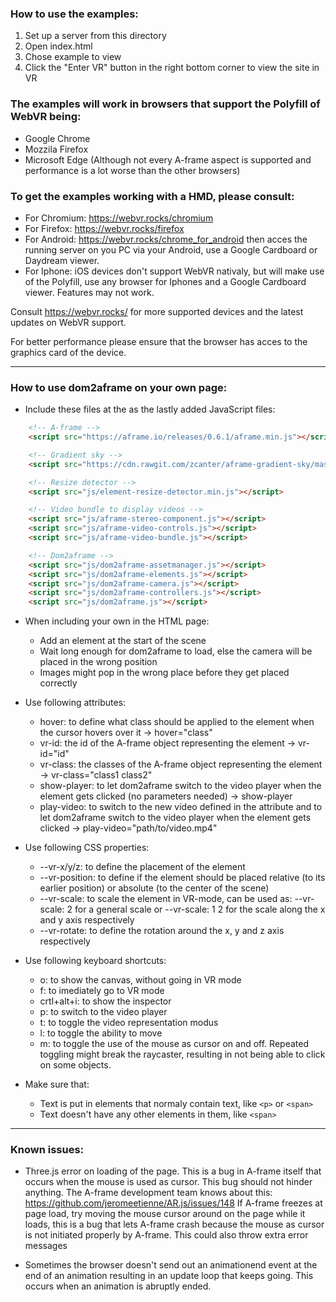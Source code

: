 ### How to use the examples:
1. Set up a server from this directory
2. Open index.html
3. Chose example to view
4. Click the "Enter VR" button in the right bottom corner to view the site in VR

### The examples will work in browsers that support the Polyfill of WebVR being:
* Google Chrome
* Mozzila Firefox
* Microsoft Edge (Although not every A-frame aspect is supported and performance is a lot worse than the other browsers)

### To get the examples working with a HMD, please consult:
* For Chromium: https://webvr.rocks/chromium
* For Firefox: https://webvr.rocks/firefox
* For Android: https://webvr.rocks/chrome_for_android then acces the running server on you PC via your Android, use a Google Cardboard or Daydream viewer.
* For Iphone: iOS devices don't support WebVR nativaly, but will make use of the Polyfill, use any browser for Iphones and a Google Cardboard viewer. Features may not work.

Consult https://webvr.rocks/ for more supported devices and the latest updates on WebVR support.

For better performance please ensure that the browser has acces to the graphics card of the device.

---

### How to use dom2aframe on your own page:
* Include these files at the as the lastly added JavaScript files: 
``` HTML
	<!-- A-frame -->
	<script src="https://aframe.io/releases/0.6.1/aframe.min.js"></script>

	<!-- Gradient sky -->
	<script src="https://cdn.rawgit.com/zcanter/aframe-gradient-sky/master/dist/gradientsky.min.js"></script>

	<!-- Resize detector -->
	<script src="js/element-resize-detector.min.js"></script>

	<!-- Video bundle to display videos -->
	<script src="js/aframe-stereo-component.js"></script>
	<script src="js/aframe-video-controls.js"></script>
	<script src="js/aframe-video-bundle.js"></script>

	<!-- Dom2aframe -->
	<script src="js/dom2aframe-assetmanager.js"></script>
	<script src="js/dom2aframe-elements.js"></script>
	<script src="js/dom2aframe-camera.js"></script>
	<script src="js/dom2aframe-controllers.js"></script>
	<script src="js/dom2aframe.js"></script>
```
* When including your own <a-scene> in the HTML page:
	* Add an <a-asstets> element at the start of the scene
	* Wait long enough for dom2aframe to load, else the camera will be placed in the wrong position
	* Images might pop in the wrong place before they get placed correctly

* Use following attributes:
	* hover: to define what class should be applied to the element when the cursor hovers over it -> hover="class"
	* vr-id: the id of the A-frame object representing the element -> vr-id="id"
	* vr-class: the classes of the A-frame object representing the element -> vr-class="class1 class2"
	* show-player: to let dom2aframe switch to the video player when the element gets clicked (no parameters needed) -> show-player
	* play-video: to switch to the new video defined in the attribute and to let dom2aframe switch to the video player when the element gets clicked -> play-video="path/to/video.mp4"

* Use following CSS properties:
	* --vr-x/y/z: to define the placement of the element
	* --vr-position: to define if the element should be placed relative (to its earlier position) or absolute (to the center of the scene)
	* --vr-scale: to scale the element in VR-mode, can be used as: --vr-scale: 2 for a general scale or --vr-scale: 1 2 for the scale along the x and y axis respectively
	* --vr-rotate: to define the rotation around the x, y and z axis respectively

* Use following keyboard shortcuts:
	* o: to show the canvas, without going in VR mode
	* f: to imediately go to VR mode
	* crtl+alt+i:	to show the inspector
	* p: to switch to the video player
	* t: to toggle the video representation modus
	* l: to toggle the ability to move
	* m: to toggle the use of the mouse as cursor on and off. Repeated toggling might break the raycaster, resulting in not being able to click on some objects.

* Make sure that: 
	* Text is put in elements that normaly contain text, like ``` <p> ``` or ``` <span> ```
	* Text doesn't have any other elements in them, like ``` <span> ```

---

### Known issues:
* Three.js error on loading of the page. This is a bug in A-frame itself that occurs when the mouse is used as cursor. This bug should not hinder anything. The A-frame development team knows about this: https://github.com/jeromeetienne/AR.js/issues/148 If A-frame freezes at page load, try moving the mouse cursor around on the page while it loads, this is a bug that lets A-frame crash because the mouse as cursor is not initiated properly by A-frame. This could also throw extra error messages 

* Sometimes the browser doesn't send out an animationend event at the end of an animation resulting in an update loop that keeps going. This occurs when an animation is abruptly ended.

